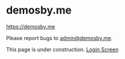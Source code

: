 # demosby.me
https://demosby.me 

Please report bugs to admin@demosby.me.

This page is under construction. 
[Login Screen](https://github.com/smmonahan1990/mydemos/blob/main/previews/demo_login.png)

